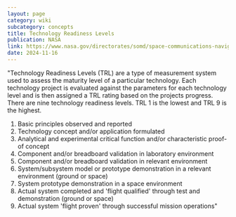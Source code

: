 ```yaml
---
layout: page
category: wiki
subcategory: concepts
title: Technology Readiness Levels
publication: NASA
link: https://www.nasa.gov/directorates/somd/space-communications-navigation-program/technology-readiness-levels/
date: 2024-11-16
---
```


"Technology Readiness Levels (TRL) are a type of measurement system used to assess the maturity level of a particular technology. Each technology project is evaluated against the parameters for each technology level and is then assigned a TRL rating based on the projects progress. There are nine technology readiness levels. TRL 1 is the lowest and TRL 9 is the highest.

1. Basic principles observed and reported
2. Technology concept and/or application formulated
3. Analytical and experimental critical function and/or characteristic proof-of concept
4. Component and/or breadboard validation in laboratory environment
5. Component and/or breadboard validation in relevant environment
6. System/subsystem model or prototype demonstration in a relevant environment (ground or space)
7. System prototype demonstration in a space environment
8. Actual system completed and 'flight qualified' through test and demonstration (ground or space)
9. Actual system 'flight proven' through successful mission operations"

